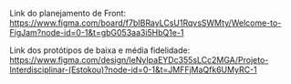 Link do planejamento de Front: https://www.figma.com/board/f7bIBRayLCsU1RqvsSWMty/Welcome-to-FigJam?node-id=0-1&t=gbG053aa3i5HbQ1e-1

Link dos protótipos de baixa e média fidelidade: https://www.figma.com/design/IeNyIpaEYDc355sLCc2MGA/Projeto-Interdisciplinar-(Estokou)?node-id=0-1&t=JMFFjMaQfk6UMyRC-1
